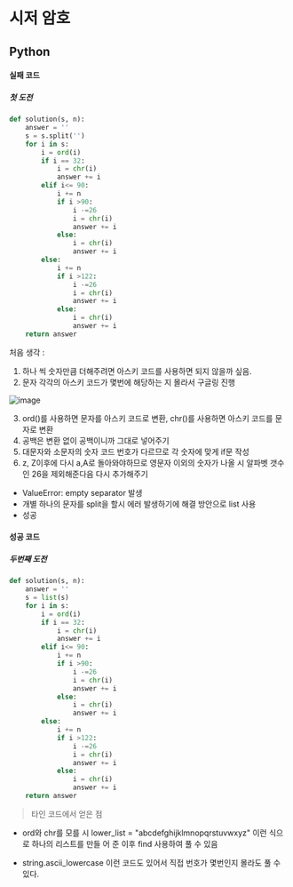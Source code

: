 # 시저 암호
## Python
#### 실패 코드
##### 첫 도전
```python
def solution(s, n):
    answer = ''
    s = s.split('')
    for i in s:
        i = ord(i)
        if i == 32:
            i = chr(i)
            answer += i
        elif i<= 90:
            i += n
            if i >90:
                i -=26
                i = chr(i)
                answer += i
            else:
                i = chr(i)
                answer += i
        else:
            i += n
            if i >122:
                i -=26
                i = chr(i)
                answer += i
            else:
                i = chr(i)
                answer += i
    return answer
```
처음 생각 :
1. 하나 씩 숫자만큼 더해주려면 아스키 코드를 사용하면 되지 않을까 싶음.
2. 문자 각각의 아스키 코드가 몇번에 해당하는 지 몰라서 구글링 진행 

![image](https://user-images.githubusercontent.com/108413432/199375158-23a3328f-efef-40d8-b5b2-50805f4ec43a.png)


3. ord()를 사용하면 문자를 아스키 코드로 변환, chr()를 사용하면 아스키 코드를 문자로 변환
4. 공백은 변환 없이 공백이니까 그대로 넣어주기
5. 대문자와 소문자의 숫자 코드 번호가 다르므로 각 숫자에 맞게 if문 작성
6. z, Z이후에 다시 a,A로 돌아와야하므로 영문자 이외의 숫자가 나올 시 알파벳 갯수인 26을 제외해준다음 다시 추가해주기

- ValueError: empty separator 발생
- 개별 하나의 문자를 split을 할시 에러 발생하기에 해결 방안으로 list 사용
- 성공

#### 성공 코드
##### 두번째 도전
```python
def solution(s, n):
    answer = ''
    s = list(s)
    for i in s:
        i = ord(i)
        if i == 32:
            i = chr(i)
            answer += i
        elif i<= 90:
            i += n
            if i >90:
                i -=26
                i = chr(i)
                answer += i
            else:
                i = chr(i)
                answer += i
        else:
            i += n
            if i >122:
                i -=26
                i = chr(i)
                answer += i
            else:
                i = chr(i)
                answer += i
    return answer
```

> 타인 코드에서 얻은 점
- ord와 chr를 모를 시 lower_list = "abcdefghijklmnopqrstuvwxyz" 이런 식으로 하나의 리스트를 만들 어 준 이후 find 사용하여 풀 수 있음

- string.ascii_lowercase 이런 코드도 있어서 직접 번호가 몇번인지 몰라도 풀 수 있다.
